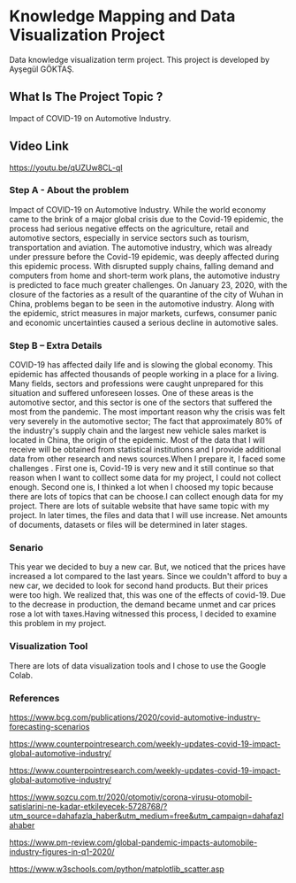 
 
 # Knowledge Mapping and Data Visualization Project #
Data knowledge visualization term project.
This project is developed by Ayşegül GÖKTAŞ.

## What Is The Project Topic ? ##
 Impact of COVID-19 on Automotive Industry.
 
 ## Video Link ##
 https://youtu.be/qUZUw8CL-qI

### Step A - About the problem ###

Impact of COVID-19 on Automotive Industry.
While the world economy came to the brink of a major global crisis due to the Covid-19 epidemic, the process had serious negative effects on the agriculture, retail and automotive sectors, especially in service sectors such as tourism, transportation and aviation. The automotive industry, which was already under pressure before the Covid-19 epidemic, was deeply affected during this epidemic process. With disrupted supply chains, falling demand and computers from home and short-term work plans, the automotive industry is predicted to face much greater challenges. On January 23, 2020, with the closure of the factories as a result of the quarantine of the city of Wuhan in China, problems began to be seen in the automotive industry. Along with the epidemic, strict measures in major markets, curfews, consumer panic and economic uncertainties caused a serious decline in automotive sales.

### Step B – Extra Details ###

COVID-19 has affected daily life and is slowing the global economy. This epidemic has affected thousands of people working in a place for a living. Many fields, sectors and professions were caught unprepared for this situation and suffered unforeseen losses. One of these areas is the automotive sector, and this sector is one of the sectors that suffered the most from the pandemic. The most important reason why the crisis was felt very severely in the automotive sector; The fact that approximately 80% of the industry's supply chain and the largest new vehicle sales market is located in China, the origin of the epidemic. Most of the data that I will receive will be obtained from statistical institutions and I provide additional data from other research and  news sources.When I prepare it, I faced some challenges . First one is, Covid-19 is very new and it still continue so that reason when I want to colllect some data for my project, I could not  collect enough. Second one is,  I thinked a lot when I choosed my topic because there are lots of topics that can be choose.I can collect enough data for my project. There are lots of suitable website that have same topic with my project. In later times, the files and data that I will use increase. Net amounts of documents, datasets or files will be determined in later stages.

### Senario  ###

This year we decided to buy a new car. But, we noticed that the prices have increased a lot compared to the last years. Since we couldn't afford to buy a new car, we decided to look for second hand products. But their prices were too high. We realized that, this was one of the effects of covid-19. Due to the decrease in production, the demand became unmet and car prices rose a lot with taxes.Having witnessed this process, I decided to examine this problem in my project.

### Visualization Tool ###
There are lots of data visualization tools and I chose to use the Google Colab.

### References ###
https://www.bcg.com/publications/2020/covid-automotive-industry-forecasting-scenarios

https://www.counterpointresearch.com/weekly-updates-covid-19-impact-global-automotive-industry/ 

https://www.counterpointresearch.com/weekly-updates-covid-19-impact-global-automotive-industry/

https://www.sozcu.com.tr/2020/otomotiv/corona-virusu-otomobil-satislarini-ne-kadar-etkileyecek-5728768/?utm_source=dahafazla_haber&utm_medium=free&utm_campaign=dahafazlahaber

https://www.pm-review.com/global-pandemic-impacts-automobile-industry-figures-in-q1-2020/

https://www.w3schools.com/python/matplotlib_scatter.asp



